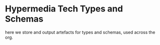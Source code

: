 # Hypermedia Tech Types and Schemas

here we store and output artefacts for types and schemas, used across the org.